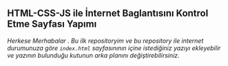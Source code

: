 ## HTML-CSS-JS ile İnternet Baglantısını Kontrol Etme Sayfası Yapımı ##
*Herkese Merhabalar . Bu ilk repositoryim ve bu repository ile internet durumunuza göre `index.html` sayfasınının içine istediğiniz yazıyı ekleyebilir ve yazının bulunduğu kutunun arka planını değiştirebilirsiniz.*


 
